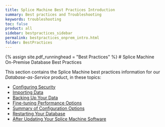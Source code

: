```yaml
---
title: Splice Machine Best Practices Introduction
summary: Best practices and Troubleshooting
keywords: troubleshooting
toc: false
product: all
sidebar: bestpractices_sidebar
permalink: bestpractices_onprem_intro.html
folder: BestPractices
---
```

<section>
<div class="TopicContent" data-swiftype-index="true" markdown="1">
{% assign site.pdf_runninghead = "Best Practices" %}
# Splice Machine On-Premise Database Best Practices

This section contains the Splice Machine best practices information for our *Database-as-Service* product, in these topics:

* [Configuring Security](bestpractices_onprem_security.html)
* [Importing Data](bestpractices_onprem_importing.html)
* [Backing Up Your Data](bestpractices_onprem_backups.html)
* [Fine-tuning Performance Options](bestpractices_onprem_configperf.html)
* [Summary of Configuration Options](bestpractices_onprem_configoptions.html)
* [Restarting Your Database](bestpractices_onprem_restarts.html)
* [After Updating Your Splice Machine Software](bestpractices_onprem_updating.html)


</div>
</section>
